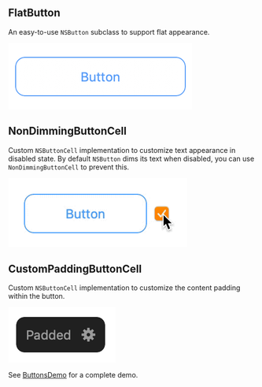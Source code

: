 ## FlatButton

An easy-to-use `NSButton` subclass to support flat appearance.

![](Docs/flat-screenshot.png)

## NonDimmingButtonCell

Custom `NSButtonCell` implementation to customize text appearance in disabled state. By default `NSButton` dims its text when disabled, you can use `NonDimmingButtonCell` to prevent this.

![](Docs/enabled-toggle.gif)

## CustomPaddingButtonCell

Custom `NSButtonCell` implementation to customize the content padding within the button.

![](Docs/padded-screenshot.png)

See [ButtonsDemo](Example/ButtonsDemo) for a complete demo.